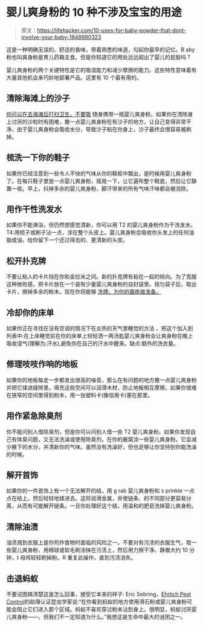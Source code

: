 # 婴儿爽身粉的 10 种不涉及宝宝的用途

> 原文：<https://lifehacker.com/10-uses-for-baby-powder-that-dont-involve-your-baby-1848980323>

这是一种明确无误的、舒适的香味，带着熟悉的味道，勾起你最早的记忆。B aby 粉也叫爽身粉是育儿药箱主食。但是你知道它的用处远远超出了婴儿的屁股吗？



婴儿爽身粉的两个关键特性是它的吸湿能力和减少摩擦的能力。这些特性意味着有大量其他机会来巧妙地部署产品。这里有 10 个最有用的。

## **清除海滩上的沙子**

[你可以在去海滩后打扫卫生，不要吸](https://lifehacker.com/how-to-make-going-to-the-beach-not-suck-1848944545) 随身携带一瓶婴儿爽身粉。如果你在清除身上讨厌的沙粒时有困难，撒一点婴儿爽身粉在有沙子的地方，让自己变得非常干净。由于婴儿爽身粉会吸收水分，导致沙子粘在你身上，沙子最终会很容易被刷掉。

## **梳洗一下你的鞋子**

如果你已经注意到一些令人不快的气味从你的鞋柜中飘出，是时候用婴儿爽身粉了。在每只鞋子里放一点婴儿爽身粉，摇晃一下，让它遍布整个鞋底，然后让它静置一夜。早上，抖掉多余的婴儿爽身粉，脚汗带来的所有气味汗味都会被消除。

## **用作干性洗发水**

如果你不能淋浴，但仍然想感觉清新，你可以用 T2 的婴儿爽身粉作为干洗发水。T4:用梳子或刷子沾一点，涂在整个头皮上。婴儿爽身粉会吸收你头发上的任何油脂或油，给你留下一个还过得去的、更清新的头皮。

## 松开扑克牌

不要让粘人的卡片挡在你和金拉米之间。新的扑克牌有粘在一起的倾向。为了克服这种挫败感，把卡片放在一个装有少量婴儿爽身粉的自封袋里。摇匀袋子后，取出卡片，擦掉多余的粉末。现在你将能够 [洗牌，为你的晨练做准备。](https://lifehacker.com/shuffle-a-deck-of-cards-for-a-quick-workout-1843759445)

## 冷却你的床单

如果你正在寻找在没有空调的情况下在炎热的天气里睡觉的方法 ，把这个加入到列表中:在上床睡觉前在你的床单上轻轻洒一两汤匙婴儿爽身粉会让爽身粉在晚上吸收湿气(理解为:汗水),避免你在自己的汗水中醒来。缺点:额外的洗衣量。

## 修理吱吱作响的地板

如果你的地板每走一步都发出很高的噪音，那么在有问题的地方撒一点婴儿爽身粉并把它揉进缝隙里。填充这些空间可以润滑木材，防止地板相互摩擦。如果你很难在狭窄的空间里得到粉末，用一张塑料卡(像信用卡)塞在那里。

## **用作紧急除臭剂**

你不能问别人借除臭剂，但是你可以问别人借一些 T2 婴儿爽身粉。如果你发现自己有体臭问题，又无法洗澡或使用除臭剂，在你的腋窝涂一些婴儿爽身粉。它会减少腋下的水分，并清新你的气味。虽然没有洗澡好，但也足够让你坚持到你能洗澡的时候。

## **解开首饰**

如果你的一件首饰上有一个无法解开的结，用 g rab 婴儿爽身粉和 s prinkle 一点点在结上，然后轻轻地揉进去。这将润滑金属，并使链条、的不同部分更容易分离，从而有可能解开链条。一旦你处理好这个结，用温和的肥皂洗掉婴儿爽身粉。

## **清除油渍**

油渍溅到衣服上是你煎炸食物时面临的风险之一。不要对有污渍的衣服生气，取一些婴儿爽身粉，用棉球或软毛刷涂抹在污渍上，然后用力擦干净。静置大约 10 分钟，t 母鸡轻轻刷掉粉。R 重复此操作，直到污渍消失。

## 击退蚂蚁

不要试图搞清楚这是怎么回事，接受它本来的样子: Eric Sebring，[Ehrlich Pest Control](https://www.jcehrlich.com/)的助理认证昆虫学家说:“在你看到蚂蚁的地方使用滑石粉或婴儿爽身粉可能会阻止它们进入那个区域。蚂蚁不喜欢穿过粉末沾到身上。很明显，蚂蚁讨厌婴儿爽身粉——，但我们不一定知道为什么。”我想这是生命中最大的谜团之一。